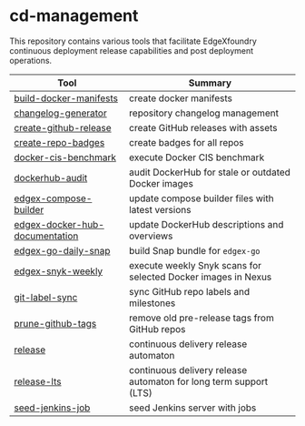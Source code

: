 # cd-management

This repository contains various tools that facilitate EdgeXfoundry continuous deployment release capabilities and post deployment operations.

Tool | Summary
--- | ---
[build-docker-manifests](https://github.com/edgexfoundry/cd-management/tree/build-docker-manifests) | create docker manifests
[changelog-generator](https://github.com/edgexfoundry/cd-management/tree/changelog-generator) | repository changelog management
[create-github-release](https://github.com/edgexfoundry/cd-management/tree/create-github-release) | create GitHub releases with assets
[create-repo-badges](https://github.com/edgexfoundry/cd-management/tree/create-repo-badges) | create badges for all repos
[docker-cis-benchmark](https://github.com/edgexfoundry/cd-management/tree/docker-cis-benchmark) | execute Docker CIS benchmark
[dockerhub-audit](https://github.com/edgexfoundry/cd-management/tree/dockerhub-audit) | audit DockerHub for stale or outdated Docker images
[edgex-compose-builder](https://github.com/edgexfoundry/cd-management/tree/edgex-compose-builder) | update compose builder files with latest versions
[edgex-docker-hub-documentation](https://github.com/edgexfoundry/cd-management/tree/edgex-docker-hub-documentation) | update DockerHub descriptions and overviews
[edgex-go-daily-snap](https://github.com/edgexfoundry/cd-management/tree/edgex-go-daily-snap) | build Snap bundle for `edgex-go`
[edgex-snyk-weekly](https://github.com/edgexfoundry/cd-management/tree/edgex-snyk-weekly) | execute weekly Snyk scans for selected Docker images in Nexus
[git-label-sync](https://github.com/edgexfoundry/cd-management/tree/git-label-sync) | sync GitHub repo labels and milestones
[prune-github-tags](https://github.com/edgexfoundry/cd-management/tree/prune-github-tags) | remove old pre-release tags from GitHub repos
[release](https://github.com/edgexfoundry/cd-management/tree/release) | continuous delivery release automaton
[release-lts](https://github.com/edgexfoundry/cd-management/tree/release-lts) | continuous delivery release automaton for long term support (LTS)
[seed-jenkins-job](https://github.com/edgexfoundry/cd-management/tree/seed-jenkins-jobs) | seed Jenkins server with jobs
